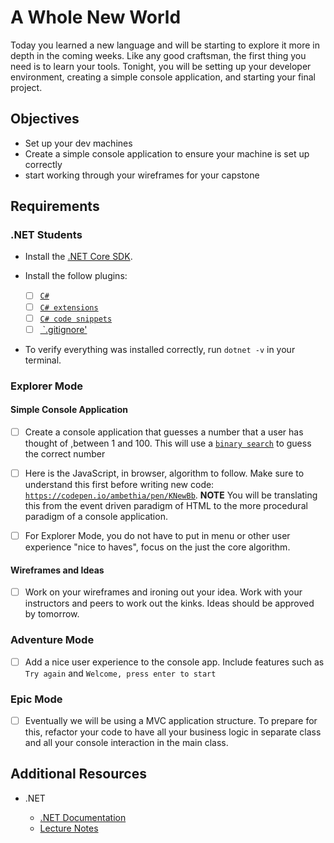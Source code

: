 # A Whole New World

Today you learned a new language and will be starting to explore it more in depth in the coming weeks. Like any good craftsman, the first thing you need is to learn your tools. Tonight, you will be setting up your developer environment, creating a simple console application, and starting your final project.

## Objectives

- Set up your dev machines
- Create a simple console application to ensure your machine is set up correctly
- start working through your wireframes for your capstone

## Requirements

### .NET Students

- Install the [.NET Core SDK](https://www.microsoft.com/net/download).
- Install the follow plugins:

  - [ ] [`C#`](https://marketplace.visualstudio.com/items?itemName=ms-vscode.csharp)
  - [ ] [`C# extensions`](https://marketplace.visualstudio.com/items?itemName=jchannon.csharpextensions)
  - [ ] [`C# code snippets`](https://marketplace.visualstudio.com/items?itemName=jorgeserrano.vscode-csharp-snippets)
  - [ ] [ `.gitignore'](https://marketplace.visualstudio.com/items?itemName=hasanali.gitignore-templates)

- To verify everything was installed correctly, run `dotnet -v` in your terminal.

### Explorer Mode

#### Simple Console Application

- [ ] Create a console application that guesses a number that a user has thought of ,between 1 and 100. This will use a [`binary search`](https://www.programmerinterview.com/index.php/puzzles/minimum-guesses-1-100/) to guess the correct number

- [ ] Here is the JavaScript, in browser, algorithm to follow. Make sure to understand this first before writing new code: [`https://codepen.io/ambethia/pen/KNewBb`](https://codepen.io/ambethia/pen/KNewBb).
      **NOTE** You will be translating this from the event driven paradigm of HTML to the more procedural paradigm of a console application.
- [ ] For Explorer Mode, you do not have to put in menu or other user experience "nice to haves", focus on the just the core algorithm.

#### Wireframes and Ideas

- [ ] Work on your wireframes and ironing out your idea. Work with your instructors and peers to work out the kinks. Ideas should be approved by tomorrow.

### Adventure Mode

- [ ] Add a nice user experience to the console app. Include features such as
      `Try again` and `Welcome, press enter to start`

### Epic Mode

- [ ] Eventually we will be using a MVC application structure. To prepare for this, refactor your code to have all your business logic in separate class and all your console interaction in the main class.

## Additional Resources

- .NET

  - [.NET Documentation](https://docs.microsoft.com/en-us/dotnet/)
  - [Lecture Notes](https://suncoast.io/handbook/curriculum/back-end/full-stack-i/lecture/dotnet)
